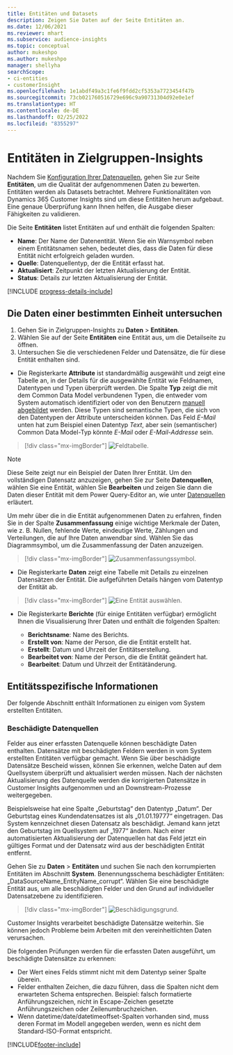 ```yaml
---
title: Entitäten und Datasets
description: Zeigen Sie Daten auf der Seite Entitäten an.
ms.date: 12/06/2021
ms.reviewer: mhart
ms.subservice: audience-insights
ms.topic: conceptual
author: mukeshpo
ms.author: mukeshpo
manager: shellyha
searchScope:
- ci-entities
- customerInsight
ms.openlocfilehash: 1e1abdf49a3c1fe6f9fdd2cf5353a7723454f47b
ms.sourcegitcommit: 73cb021760516729e696c9a90731304d92e0e1ef
ms.translationtype: HT
ms.contentlocale: de-DE
ms.lasthandoff: 02/25/2022
ms.locfileid: "8355297"
---
```

# <a name="entities-in-audience-insights"></a>Entitäten in Zielgruppen-Insights

Nachdem Sie [Konfiguration Ihrer Datenquellen](data-sources.md), gehen Sie zur Seite **Entitäten**, um die Qualität der aufgenommenen Daten zu bewerten. Entitäten werden als Datasets betrachtet. Mehrere Funktionalitäten von Dynamics 365 Customer Insights sind um diese Entitäten herum aufgebaut. Eine genaue Überprüfung kann Ihnen helfen, die Ausgabe dieser Fähigkeiten zu validieren.

Die Seite **Entitäten** listet Entitäten auf und enthält die folgenden Spalten:

- **Name**: Der Name der Datenentität. Wenn Sie ein Warnsymbol neben einem Entitätsnamen sehen, bedeutet dies, dass die Daten für diese Entität nicht erfolgreich geladen wurden.
- **Quelle**: Datenquellentyp, der die Entität erfasst hat.
- **Aktualisiert**: Zeitpunkt der letzten Aktualisierung der Entität.
- **Status**: Details zur letzten Aktualisierung der Entität.

[!INCLUDE [progress-details-include](../includes/progress-details-pane.md)]

## <a name="explore-a-specific-entitys-data"></a>Die Daten einer bestimmten Einheit untersuchen

1. Gehen Sie in Zielgruppen-Insights zu **Daten** > **Entitäten**.
1. Wählen Sie auf der Seite **Entitäten** eine Entität aus, um die Detailseite zu öffnen.  
1. Untersuchen Sie die verschiedenen Felder und Datensätze, die für diese Entität enthalten sind.

- Die Registerkarte **Attribute** ist standardmäßig ausgewählt und zeigt eine Tabelle an, in der Details für die ausgewählte Entität wie Feldnamen, Datentypen und Typen überprüft werden. Die Spalte **Typ** zeigt die mit dem Common Data Model verbundenen Typen, die entweder vom System automatisch identifiziert oder von den Benutzern [manuell abgebildet](map-entities.md) werden. Diese Typen sind semantische Typen, die sich von den Datentypen der Attribute unterscheiden können. Das Feld *E-Mail* unten hat zum Beispiel einen Datentyp *Text*, aber sein (semantischer) Common Data Model-Typ könnte *E-Mail* oder *E-Mail-Addresse* sein.

> [!div class="mx-imgBorder"]
> ![Feldtabelle.](media/data-manager-entities-fields.PNG "Tabelle Felder")

> [!NOTE]
> Diese Seite zeigt nur ein Beispiel der Daten Ihrer Entität. Um den vollständigen Datensatz anzuzeigen, gehen Sie zur Seite **Datenquellen**, wählen Sie eine Entität, wählen Sie **Bearbeiten** und zeigen Sie dann die Daten dieser Entität mit dem Power Query-Editor an, wie unter [Datenquellen](data-sources.md) erläutert.

Um mehr über die in die Entität aufgenommenen Daten zu erfahren, finden Sie in der Spalte **Zusammenfassung** einige wichtige Merkmale der Daten, wie z. B. Nullen, fehlende Werte, eindeutige Werte, Zählungen und Verteilungen, die auf Ihre Daten anwendbar sind. Wählen Sie das Diagrammsymbol, um die Zusammenfassung der Daten anzuzeigen.

> [!div class="mx-imgBorder"]
> ![Zusammenfassungssymbol.](media/data-manager-entities-summary.png "Daten-Zusammenfassungstabelle")

- Die Registerkarte **Daten** zeigt eine Tabelle mit Details zu einzelnen Datensätzen der Entität. Die aufgeführten Details hängen vom Datentyp der Entität ab.

> [!div class="mx-imgBorder"]
> ![Eine Entität auswählen.](media/data-manager-entities-data.png "Eine Entität auswählen")

- Die Registerkarte **Berichte** (für einige Entitäten verfügbar) ermöglicht Ihnen die Visualisierung Ihrer Daten und enthält die folgenden Spalten:

  - **Berichtsname**: Name des Berichts.
  - **Erstellt von**: Name der Person, die die Entität erstellt hat.
  - **Erstellt**: Datum und Uhrzeit der Entitätserstellung.
  - **Bearbeitet von**: Name der Person, die die Entität geändert hat.
  - **Bearbeitet**: Datum und Uhrzeit der Entitätänderung. 

## <a name="entity-specific-information"></a>Entitätsspezifische Informationen

Der folgende Abschnitt enthält Informationen zu einigen vom System erstellten Entitäten.

### <a name="corrupted-data-sources"></a>Beschädigte Datenquellen

Felder aus einer erfassten Datenquelle können beschädigte Daten enthalten. Datensätze mit beschädigten Feldern werden in vom System erstellten Entitäten verfügbar gemacht. Wenn Sie über beschädigte Datensätze Bescheid wissen, können Sie erkennen, welche Daten auf dem Quellsystem überprüft und aktualisiert werden müssen. Nach der nächsten Aktualisierung des Datenquelle werden die korrigierten Datensätze in Customer Insights aufgenommen und an Downstream-Prozesse weitergegeben. 

Beispielsweise hat eine Spalte „Geburtstag“ den Datentyp „Datum“. Der Geburtstag eines Kundendatensatzes ist als „01.01.19777“ eingetragen. Das System kennzeichnet diesen Datensatz als beschädigt. Jemand kann jetzt den Geburtstag im Quellsystem auf „1977“ ändern. Nach einer automatisierten Aktualisierung der Datenquellen hat das Feld jetzt ein gültiges Format und der Datensatz wird aus der beschädigten Entität entfernt. 

Gehen Sie zu **Daten** > **Entitäten** und suchen Sie nach den korrumpierten Entitäten im Abschnitt **System**. Benennungsschema beschädigter Entitäten: „DataSourceName_EntityName_corrupt“. Wählen Sie eine beschädigte Entität aus, um alle beschädigten Felder und den Grund auf individueller Datensatzebene zu identifizieren.
> [!div class="mx-imgBorder"]
> ![Beschädigungsgrund.](media/corruption-reason.png "Beschädigungsgrund")

Customer Insights verarbeitet beschädigte Datensätze weiterhin. Sie können jedoch Probleme beim Arbeiten mit den vereinheitlichten Daten verursachen.

Die folgenden Prüfungen werden für die erfassten Daten ausgeführt, um beschädigte Datensätze zu erkennen: 

- Der Wert eines Felds stimmt nicht mit dem Datentyp seiner Spalte überein.
- Felder enthalten Zeichen, die dazu führen, dass die Spalten nicht dem erwarteten Schema entsprechen. Beispiel: falsch formatierte Anführungszeichen, nicht in Escape-Zeichen gesetzte Anführungszeichen oder Zeilenumbruchzeichen.
- Wenn datetime/date/datetimeoffset-Spalten vorhanden sind, muss deren Format im Modell angegeben werden, wenn es nicht dem Standard-ISO-Format entspricht.


[!INCLUDE[footer-include](../includes/footer-banner.md)]
